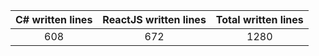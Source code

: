 
| C# written lines | ReactJS written lines | Total written lines | 
| :---: | :---: | :---: | 
| 608 | 672 | 1280|